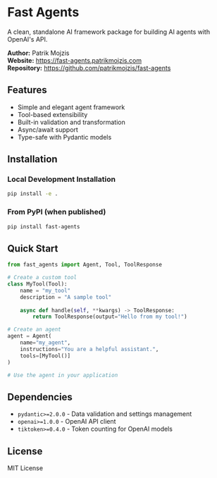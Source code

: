 # Fast Agents

A clean, standalone AI framework package for building AI agents with OpenAI's API.

**Author:** Patrik Mojzis  
**Website:** https://fast-agents.patrikmojzis.com  
**Repository:** https://github.com/patrikmojzis/fast-agents

## Features

- Simple and elegant agent framework
- Tool-based extensibility
- Built-in validation and transformation
- Async/await support
- Type-safe with Pydantic models

## Installation

### Local Development Installation

```bash
pip install -e .
```

### From PyPI (when published)

```bash
pip install fast-agents
```

## Quick Start

```python
from fast_agents import Agent, Tool, ToolResponse

# Create a custom tool
class MyTool(Tool):
    name = "my_tool"
    description = "A sample tool"
    
    async def handle(self, **kwargs) -> ToolResponse:
        return ToolResponse(output="Hello from my tool!")

# Create an agent
agent = Agent(
    name="my_agent",
    instructions="You are a helpful assistant.",
    tools=[MyTool()]
)

# Use the agent in your application
```

## Dependencies

- `pydantic>=2.0.0` - Data validation and settings management
- `openai>=1.0.0` - OpenAI API client
- `tiktoken>=0.4.0` - Token counting for OpenAI models

## License

MIT License
